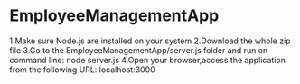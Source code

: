 # EmployeeManagementApp
1.Make sure Node.js are installed on your system
2.Download the whole zip file
3.Go to the EmployeeManagementApp/server.js folder and run on command line:  node server.js
4.Open your browser,access the application from the following URL: localhost:3000
